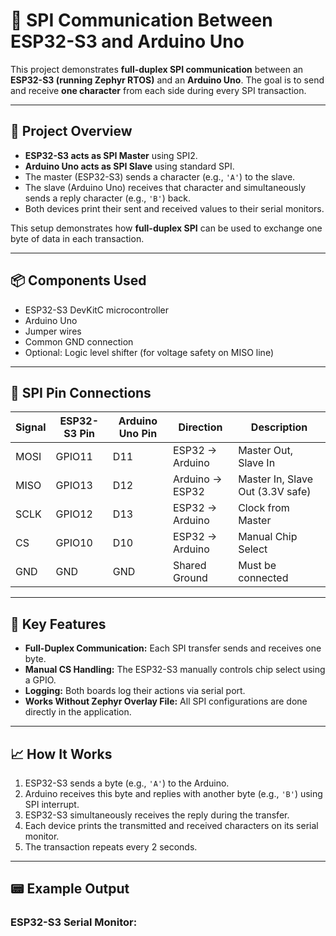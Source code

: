 # 🔁 SPI Communication Between ESP32-S3 and Arduino Uno

This project demonstrates **full-duplex SPI communication** between an **ESP32-S3 (running Zephyr RTOS)** and an **Arduino Uno**. The goal is to send and receive **one character** from each side during every SPI transaction.

---

## 🚀 Project Overview

- **ESP32-S3 acts as SPI Master** using SPI2.
- **Arduino Uno acts as SPI Slave** using standard SPI.
- The master (ESP32-S3) sends a character (e.g., `'A'`) to the slave.
- The slave (Arduino Uno) receives that character and simultaneously sends a reply character (e.g., `'B'`) back.
- Both devices print their sent and received values to their serial monitors.

This setup demonstrates how **full-duplex SPI** can be used to exchange one byte of data in each transaction.

---

## 📦 Components Used

- ESP32-S3 DevKitC microcontroller
- Arduino Uno
- Jumper wires
- Common GND connection
- Optional: Logic level shifter (for voltage safety on MISO line)

---

## 📡 SPI Pin Connections

| Signal | ESP32-S3 Pin | Arduino Uno Pin | Direction           | Description                     |
|--------|--------------|------------------|---------------------|---------------------------------|
| MOSI   | GPIO11       | D11              | ESP32 → Arduino     | Master Out, Slave In            |
| MISO   | GPIO13       | D12              | Arduino → ESP32     | Master In, Slave Out (3.3V safe)|
| SCLK   | GPIO12       | D13              | ESP32 → Arduino     | Clock from Master               |
| CS     | GPIO10       | D10              | ESP32 → Arduino     | Manual Chip Select              |
| GND    | GND          | GND              | Shared Ground        | Must be connected               |

---

## 🧠 Key Features

- **Full-Duplex Communication:** Each SPI transfer sends and receives one byte.
- **Manual CS Handling:** The ESP32-S3 manually controls chip select using a GPIO.
- **Logging:** Both boards log their actions via serial port.
- **Works Without Zephyr Overlay File:** All SPI configurations are done directly in the application.

---

## 📈 How It Works

1. ESP32-S3 sends a byte (e.g., `'A'`) to the Arduino.
2. Arduino receives this byte and replies with another byte (e.g., `'B'`) using SPI interrupt.
3. ESP32-S3 simultaneously receives the reply during the transfer.
4. Each device prints the transmitted and received characters on its serial monitor.
5. The transaction repeats every 2 seconds.

---

## 📟 Example Output

### ESP32-S3 Serial Monitor:
